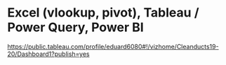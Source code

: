 # Excel (vlookup, pivot), Tableau / Power Query, Power BI

https://public.tableau.com/profile/eduard6080#!/vizhome/Cleanducts19-20/Dashboard1?publish=yes
